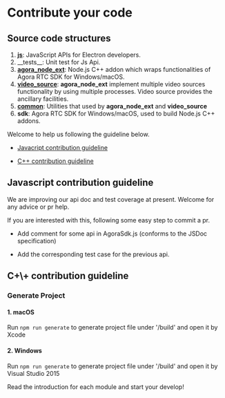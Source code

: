 # Contribute your code

## Source code structures

1. **[js](apis.md)**: JavaScript APIs for Electron developers.
2. __tests\_\_: Unit test for Js Api.
3. **[agora\_node\_ext](agora_node_ext.md)**: Node.js C++ addon which wraps functionalities of Agora RTC SDK for Windows/macOS.
4. **[video_source](video_source.md)**: **agora_node_ext** implement multiple video sources functionality by using multiple processes. Video source provides the ancillary facilities.
5. **[common](common.md)**: Utilities that used by **agora_node_ext** and **video_source**
6. **sdk**: Agora RTC SDK for Windows/macOS, used to build Node.js C++ addons.

Welcome to help us following the guideline below.

- [Javacript contribution guideline](#js)

- [C++ contribution guideline](#cplus)

<h2 id="js"> Javascript contribution guideline </h2>

We are improving our api doc and test coverage at present. Welcome for any advice or pr help.  

If you are interested with this, following some easy step to commit a pr.

- Add comment for some api in AgoraSdk.js (conforms to the JSDoc specification)

- Add the corresponding test case for the previous api.



<h2 id="cplus"> C+\+ contribution guideline </h2>

### Generate Project

#### 1. macOS

Run `npm run generate` to generate project file under '/build' and open it by Xcode

#### 2. Windows

Run `npm run generate` to generate project file under '/build' and open it by Visual Studio 2015

Read the introduction for each module and start your develop!


